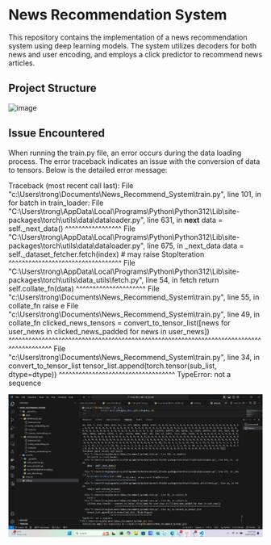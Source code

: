 # News Recommendation System

This repository contains the implementation of a news recommendation system using deep learning models. The system utilizes decoders for both news and user encoding, and employs a click predictor to recommend news articles.

## Project Structure
![image](https://github.com/user-attachments/assets/cb19ce40-422c-47c1-bc5f-633c3589bbe1)


## Issue Encountered
When running the train.py file, an error occurs during the data loading process. The error traceback indicates an issue with the conversion of data to tensors. Below is the detailed error message:


Traceback (most recent call last):
  File "c:\Users\trong\Documents\News_Recommend_System\train.py", line 101, in <module>
    for batch in train_loader:
  File "C:\Users\trong\AppData\Local\Programs\Python\Python312\Lib\site-packages\torch\utils\data\dataloader.py", line 631, in __next__
    data = self._next_data()
           ^^^^^^^^^^^^^^^^^
  File "C:\Users\trong\AppData\Local\Programs\Python\Python312\Lib\site-packages\torch\utils\data\dataloader.py", line 675, in _next_data
    data = self._dataset_fetcher.fetch(index)  # may raise StopIteration
           ^^^^^^^^^^^^^^^^^^^^^^^^^^^^^^^^^^
  File "C:\Users\trong\AppData\Local\Programs\Python\Python312\Lib\site-packages\torch\utils\data\_utils\fetch.py", line 54, in fetch
    return self.collate_fn(data)
           ^^^^^^^^^^^^^^^^^^^^^
  File "c:\Users\trong\Documents\News_Recommend_System\train.py", line 55, in collate_fn
    raise e
  File "c:\Users\trong\Documents\News_Recommend_System\train.py", line 49, in collate_fn
    clicked_news_tensors = convert_to_tensor_list([news for user_news in clicked_news_padded for news in user_news])
                           ^^^^^^^^^^^^^^^^^^^^^^^^^^^^^^^^^^^^^^^^^^^^^^^^^^^^^^^^^^^^^^^^^^^^^^^^^^^^^^^^^^^^^^^^^
  File "c:\Users\trong\Documents\News_Recommend_System\train.py", line 34, in convert_to_tensor_list
    tensor_list.append(torch.tensor(sub_list, dtype=dtype))
                       ^^^^^^^^^^^^^^^^^^^^^^^^^^^^^^^^^^^
TypeError: not a sequence


![Error Screenshot](https://github.com/cloudysman/News-Recommendation/blob/master/error.jpg)
